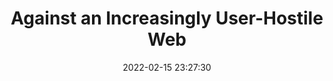 ---
date: 2022-02-15 23:27:30
link:
  source: pocket
  source_url: https://getpocket.com
  text: Against an Increasingly User-Hostile Web
  url: https://neustadt.fr/essays/against-a-user-hostile-web/
source: pocket
syndicated:
- type: pocket
  url: https://neustadt.fr/essays/against-a-user-hostile-web/
- type: mastodon
  url: https://mastodon.technology/users/roytang/statuses/108975083451136743
- type: twitter
  url: https://twitter.com/roytang/status/1568639652772614148/
title: Against an Increasingly User-Hostile Web
---